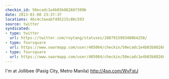 ```yaml
---
checkin_id: 50ecadc1e4b03b88268f399b
date: 2013-01-08 23:37:37
locations: 4bc4c3aeabf495215c88c593
source: twitter
syndicated:
- type: twitter
  url: https://twitter.com/roytang/statuses/288791599348064258/
- type: foursquare
  url: https://www.swarmapp.com/user/405004/checkin/50ecadc1e4b03b88268f399b?s=Tp7-xzM4pjY1rJG787FOAEmjoMg&ref=tw
- type: foursquare
  url: https://www.swarmapp.com/user/405004/checkin/50ecadc1e4b03b88268f399b?s=Tp7-xzM4pjY1rJG787FOAEmjoMg&ref=tw
---
```


I'm at Jollibee (Pasig City, Metro Manila) http://4sq.com/WvFstJ